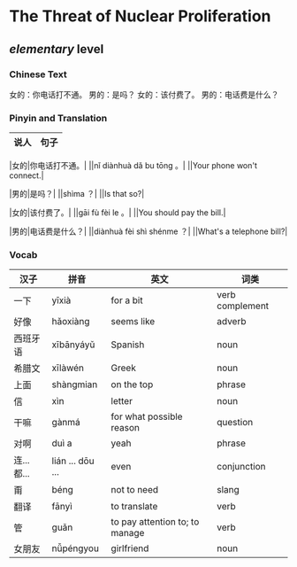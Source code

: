 # The Threat of Nuclear Proliferation
## *elementary* level

### Chinese Text
女的：你电话打不通。
男的：是吗？
女的：该付费了。
男的：电话费是什么？

### Pinyin and Translation
|说人|句子|
|----|----|

|女的|你电话打不通。|
||nǐ diànhuà dǎ bu tōng 。|
||Your phone won't connect.|

|男的|是吗？|
||shìma ？|
||Is that so?|

|女的|该付费了。|
||gāi fù fèi le 。|
||You should pay the bill.|

|男的|电话费是什么？|
||diànhuà fèi shì shénme ？|
||What's a telephone bill?|
### Vocab
|汉子|拼音|英文|词类|
|----|----|----|----|
|一下|yīxià|for a bit|verb complement|
|好像|hǎoxiàng|seems like|adverb|
|西班牙语|xībānyáyǔ|Spanish|noun|
|希腊文|xīlàwén|Greek|noun|
|上面|shàngmian|on the top|phrase|
|信|xìn|letter|noun|
|干嘛|gànmá|for what possible reason|question|
|对啊|duì a|yeah|phrase|
|连...都...|lián ... dōu ...|even|conjunction|
|甭|béng|not to need|slang|
|翻译|fānyì|to translate|verb|
|管|guǎn|to pay attention to; to manage|verb|
|女朋友|nǚpéngyou|girlfriend|noun|